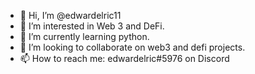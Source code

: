 - 👋 Hi, I’m @edwardelric11
- 👀 I’m interested in Web 3 and DeFi.
- 🌱 I’m currently learning python.
- 💞️ I’m looking to collaborate on web3 and defi projects.
- 📫 How to reach me: edwardelric#5976 on Discord
<!---
edwardelric11/edwardelric is a ✨ special ✨ repository because its `README.md` (this file) appears on your GitHub profile.
You can click the Preview link to take a look at your changes.
--->
